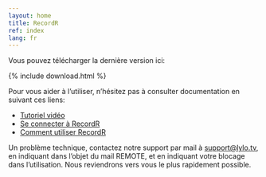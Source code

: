 ```yaml
---
layout: home
title: RecordR
ref: index
lang: fr
---
```


Vous pouvez télécharger la dernière version ici:

{% include download.html %}

Pour vous aider à l’utiliser, n’hésitez pas à consulter documentation en suivant ces liens:

- [Tutoriel vidéo](https://lylo.screenlight.tv/shares/FQfSGi8AmsviUlTLiQExSPUNzEGNJJiY)
- [Se connecter à RecordR](https://lylo.freshdesk.com/a/solutions/articles/43000568154)
- [Comment utiliser RecordR](https://lylo.freshdesk.com/a/solutions/articles/43000568183)

Un problème technique, contactez notre support par mail à <support@lylo.tv>, en indiquant dans l’objet du mail REMOTE, et en indiquant votre blocage dans l’utilisation. Nous reviendrons vers vous le plus rapidement possible.
